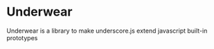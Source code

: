 Underwear
=========

Underwear is a library to make underscore.js extend javascript built-in prototypes